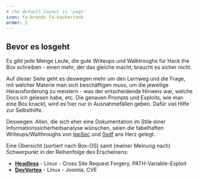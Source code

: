 ```yaml
---
# the default layout is 'page'
icon: fa-brands fa-hackerrank
order: 2
---
```


## **Bevor es losgeht**

Es gibt jede Menge Leute, die gute Writeups und Walktroughs für Hack the Box schreiben - einen mehr, der das gleiche macht, braucht es sicher nicht. 

Auf dieser Seite geht es deswegen mehr um den Lernweg und die Frage, mit welcher Materie man sich beschäftigen muss, um die jeweilige Herausforderung zu meistern - was der entscheidende Hinweis war, welche Docs ich gelesen habe, etc. Die genauen Prompts und Exploits, wie man eine Box knackt, wird es hier nur in Ausnahmefällen geben. Dafür viel Hilfe zur Selbsthilfe. 

Deswegen: Allen, die sich eher eine Dokumentation im Stile einer Informationssicherheitsanalyse wünschen, seien die fabelhaften Writeups/Walthroughs von  [IppSec](https://www.youtube.com/channel/UCa6eh7gCkpPo5XXUDfygQQA) und [0xdf](https://0xdf.gitlab.io/) ans Herz gelegt.

Eine Übersicht (sortiert nach Box-OS) samt (meiner Meinung nach) Schwerpunkt in der Reihenfolge des Erscheinens:

  - **[Headless](https://th3t3ngu.github.io/th3t3ngu/posts/Headless/)** - Linux -  Cross Site Request Forgery, PATH-Variable-Exploit
 - **[DevVortex](https://th3t3ngu.github.io/th3t3ngu/posts/Devvortex/)** - Linux - Joomla, CVE